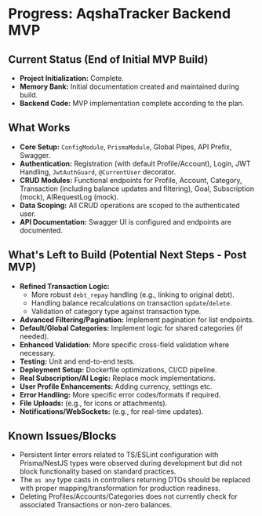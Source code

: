 # Progress: AqshaTracker Backend MVP

## Current Status (End of Initial MVP Build)

- **Project Initialization:** Complete.
- **Memory Bank:** Initial documentation created and maintained during build.
- **Backend Code:** MVP implementation complete according to the plan.

## What Works

- **Core Setup:** `ConfigModule`, `PrismaModule`, Global Pipes, API Prefix, Swagger.
- **Authentication:** Registration (with default Profile/Account), Login, JWT Handling, `JwtAuthGuard`, `@CurrentUser` decorator.
- **CRUD Modules:** Functional endpoints for Profile, Account, Category, Transaction (including balance updates and filtering), Goal, Subscription (mock), AIRequestLog (mock).
- **Data Scoping:** All CRUD operations are scoped to the authenticated user.
- **API Documentation:** Swagger UI is configured and endpoints are documented.

## What's Left to Build (Potential Next Steps - Post MVP)

- **Refined Transaction Logic:**
    - More robust `debt_repay` handling (e.g., linking to original debt).
    - Handling balance recalculations on transaction `update`/`delete`.
    - Validation of category type against transaction type.
- **Advanced Filtering/Pagination:** Implement pagination for list endpoints.
- **Default/Global Categories:** Implement logic for shared categories (if needed).
- **Enhanced Validation:** More specific cross-field validation where necessary.
- **Testing:** Unit and end-to-end tests.
- **Deployment Setup:** Dockerfile optimizations, CI/CD pipeline.
- **Real Subscription/AI Logic:** Replace mock implementations.
- **User Profile Enhancements:** Adding currency, settings etc.
- **Error Handling:** More specific error codes/formats if required.
- **File Uploads:** (e.g., for icons or attachments).
- **Notifications/WebSockets:** (e.g., for real-time updates).

## Known Issues/Blocks

- Persistent linter errors related to TS/ESLint configuration with Prisma/NestJS types were observed during development but did not block functionality based on standard practices.
- The `as any` type casts in controllers returning DTOs should be replaced with proper mapping/transformation for production readiness.
- Deleting Profiles/Accounts/Categories does not currently check for associated Transactions or non-zero balances. 